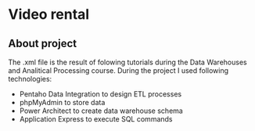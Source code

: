 # Video rental
## About project
The .xml file is the result of folowing tutorials during the Data Warehouses and Analitical Processing course. During the project I used following technologies:

* Pentaho Data Integration to design ETL processes
* phpMyAdmin to store data
* Power Architect to create data warehouse schema
* Application Express to execute SQL commands
